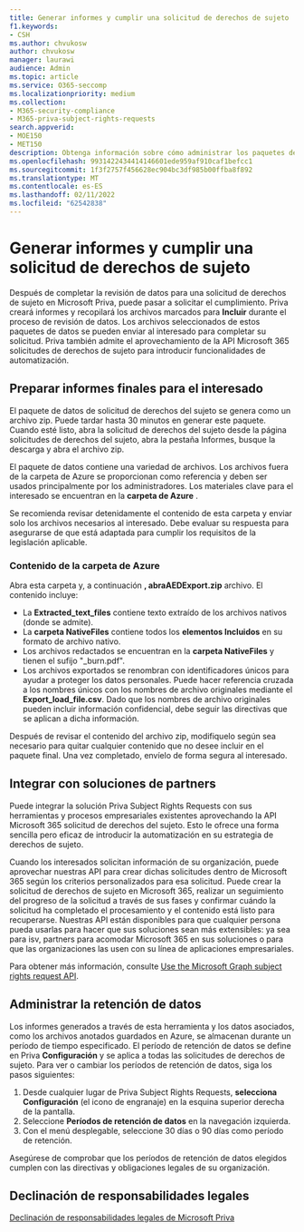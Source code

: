 ```yaml
---
title: Generar informes y cumplir una solicitud de derechos de sujeto
f1.keywords:
- CSH
ms.author: chvukosw
author: chvukosw
manager: laurawi
audience: Admin
ms.topic: article
ms.service: O365-seccomp
ms.localizationpriority: medium
ms.collection:
- M365-security-compliance
- M365-priva-subject-rights-requests
search.appverid:
- MOE150
- MET150
description: Obtenga información sobre cómo administrar los paquetes de datos creados por Microsoft Priva para solicitudes de derechos de sujeto y cumplir la solicitud al interesado.
ms.openlocfilehash: 9931422434414146601ede959af910caf1befcc1
ms.sourcegitcommit: 1f3f2757f456628ec904bc3df985b00ffba8f892
ms.translationtype: MT
ms.contentlocale: es-ES
ms.lasthandoff: 02/11/2022
ms.locfileid: "62542838"
---
```

# <a name="generate-reports-and-fulfill-a-subject-rights-request"></a>Generar informes y cumplir una solicitud de derechos de sujeto

Después de completar la revisión de datos para una solicitud de derechos de sujeto en Microsoft Priva, puede pasar a solicitar el cumplimiento. Priva creará informes y recopilará los archivos marcados para **Incluir** durante el proceso de revisión de datos. Los archivos seleccionados de estos paquetes de datos se pueden enviar al interesado para completar su solicitud. Priva también admite el aprovechamiento de la API Microsoft 365 solicitudes de derechos de sujeto para introducir funcionalidades de automatización.

## <a name="prepare-final-reports-for-the-data-subject"></a>Preparar informes finales para el interesado

El paquete de datos de solicitud de derechos del sujeto se genera como un archivo zip. Puede tardar hasta 30 minutos en generar este paquete. Cuando esté listo, abra la solicitud de derechos del sujeto desde la página solicitudes de derechos del sujeto, abra  la pestaña Informes, busque la descarga y abra el archivo zip.

El paquete de datos contiene una variedad de archivos. Los archivos fuera de la carpeta de Azure se proporcionan como referencia y deben ser usados principalmente por los administradores. Los materiales clave para el interesado se encuentran en la **carpeta de Azure** .

Se recomienda revisar detenidamente el contenido de esta carpeta y enviar solo los archivos necesarios al interesado. Debe evaluar su respuesta para asegurarse de que está adaptada para cumplir los requisitos de la legislación aplicable.

### <a name="azure-folder-contents"></a>Contenido de la carpeta de Azure

Abra esta carpeta y, a continuación **, abraAEDExport.zip** archivo. El contenido incluye:

- La **Extracted_text_files** contiene texto extraído de los archivos nativos (donde se admite).
- La **carpeta NativeFiles** contiene todos los **elementos Incluidos** en su formato de archivo nativo.
- Los archivos redactados se encuentran en la **carpeta NativeFiles** y tienen el sufijo "_burn.pdf".
- Los archivos exportados se renombran con identificadores únicos para ayudar a proteger los datos personales. Puede hacer referencia cruzada a los nombres únicos con los nombres de archivo originales mediante el **Export_load_file.csv**. Dado que los nombres de archivo originales pueden incluir información confidencial, debe seguir las directivas que se aplican a dicha información.

Después de revisar el contenido del archivo zip, modifiquelo según sea necesario para quitar cualquier contenido que no desee incluir en el paquete final. Una vez completado, envíelo de forma segura al interesado.

## <a name="integrate-with-partner-solutions"></a>Integrar con soluciones de partners

Puede integrar la solución Priva Subject Rights Requests con sus herramientas y procesos empresariales existentes aprovechando la API Microsoft 365 solicitud de derechos del sujeto. Esto le ofrece una forma sencilla pero eficaz de introducir la automatización en su estrategia de derechos de sujeto.

Cuando los interesados solicitan información de su organización, puede aprovechar nuestras API para crear dichas solicitudes dentro de Microsoft 365 según los criterios personalizados para esa solicitud. Puede crear la solicitud de derechos de sujeto en Microsoft 365, realizar un seguimiento del progreso de la solicitud a través de sus fases y confirmar cuándo la solicitud ha completado el procesamiento y el contenido está listo para recuperarse. Nuestras API están disponibles para que cualquier persona pueda usarlas para hacer que sus soluciones sean más extensibles: ya sea para isv, partners para acomodar Microsoft 365 en sus soluciones o para que las organizaciones las usen con su línea de aplicaciones empresariales.

Para obtener más información, consulte [Use the Microsoft Graph subject rights request API](/graph/api/resources/subjectrightsrequest-subjectrightsrequestapioverview).

## <a name="manage-data-retention"></a>Administrar la retención de datos

Los informes generados a través de esta herramienta y los datos asociados, como los archivos anotados guardados en Azure, se almacenan durante un período de tiempo especificado. El período de retención de datos se define en Priva **Configuración** y se aplica a todas las solicitudes de derechos de sujeto. Para ver o cambiar los períodos de retención de datos, siga los pasos siguientes:

1. Desde cualquier lugar de Priva Subject Rights Requests, **selecciona Configuración** (el icono de engranaje) en la esquina superior derecha de la pantalla.
2. Seleccione **Períodos de retención de datos** en la navegación izquierda.
3. Con el menú desplegable, seleccione 30 días o 90 días como período de retención.

Asegúrese de comprobar que los períodos de retención de datos elegidos cumplen con las directivas y obligaciones legales de su organización.

## <a name="legal-disclaimer"></a>Declinación de responsabilidades legales

[Declinación de responsabilidades legales de Microsoft Priva](priva-disclaimer.md)
